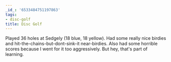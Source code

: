 ```yaml
---
_id_: '6533484751197863'
tags:
- disc-golf
title: Disc Golf
---
```


Played 36 holes at Sedgely (18 blue, 18 yellow). Had some really nice birdies and hit-the-chains-but-dont-sink-it near-birdies. Also had some horrible scores because I went for it too aggressively. But hey, that's part of learning.